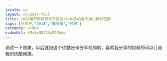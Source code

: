 ```yaml
---
locate: cn
layout: cn/post-full
title: 2018俄罗斯世界杯开赛前itv制作的各大豪门精彩花絮
tags: [世界杯,"2018","俄罗斯","经典"]
category: video
videoUrl: XMzkxNDI2NzE2OA==
---
```


测试一下效果，以后就用这个优酷账号分享视频啦，喜欢我分享的视频的可以订阅我的优酷频道。